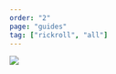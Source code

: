 ```yaml
---
order: "2"
page: "guides"
tag: ["rickroll", "all"]
---
```


[![](http://img.youtube.com/vi/oHg5SJYRHA0/0.jpg)](http://www.youtube.com/watch?v=oHg5SJYRHA0 "rickroll")